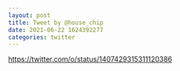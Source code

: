```yaml
--- 
layout: post 
title: Tweet by @house_chip 
date: 2021-06-22 1624392277 
categories: twitter 
--- 
```

https://twitter.com/o/status/1407429315311120386